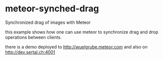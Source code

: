 meteor-synched-drag
===================

Synchronized drag of images with Meteor

this example shows how one can use meteor to synchronize drag and drop operations between clients. 

there is a demo deployed to http://wuelgrube.meteor.com and also on http://dev.sertal.ch:4001

